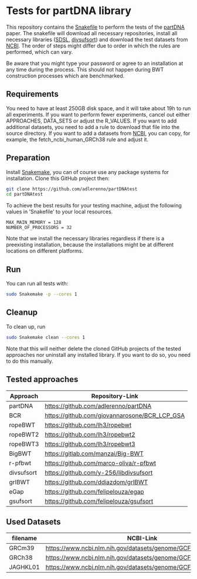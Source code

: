 # Tests for partDNA library

This repository contains the [Snakefile](https://snakemake.github.io) to perform the tests of the [partDNA](https://arxiv.org/abs/2406.10610) paper. 
The snakefile will download all necessary repositories, 
install all necessary libraries ([SDSL](https://github.com/simongog/sdsl-lite), [divsufsort](https://github.com/y-256/libdivsufsort/tree/master)) 
and download the test datasets from [NCBI](https://www.ncbi.nlm.nih.gov/datasets/genome/). 
The order of steps might differ due to order in which the rules are performed, which can vary. 

Be aware that you might type your password or agree to an installation at any time during the process. 
This should not happen during BWT construction processes which are benchmarked.

## Requirements

You need to have at least 250GB disk space, and it will take about 19h to run all experiments.
If you want to perform fewer experiments, cancel out either APPROACHES, DATA_SETS or adjust the R_VALUES. 
If you want to add additional datasets, you need to add a rule to download that file into the source directory.
If you want to add a datasets from [NCBI](https://www.ncbi.nlm.nih.gov/datasets/genome/),
you can copy, for example, the fetch_ncbi_human_GRCh38 rule and adjust it.


## Preparation

Install [Snakemake](https://snakemake.github.io), 
you can of course use any package systems for installation.
Clone this GitHub project then:

```bash
git clone https://github.com/adlerenno/partDNAtest
cd partDNAtest
```

To achieve the best results for your testing machine,
adjust the following values in 'Snakefile' to your local resources.

```
MAX_MAIN_MEMORY = 128
NUMBER_OF_PROCESSORS = 32
```

Note that we install the necessary libraries regardless if there is a preexisting installation,
because the installations might be at different locations on different platforms.

## Run

You can run all tests with:

```bash
sudo Snakemake -p --cores 1
```

## Cleanup

To clean up, run 

```bash
sudo Snakemake clean --cores 1
```

Note that this will neither delete the cloned GitHub projects of the tested approaches nor uninstall any installed library.
If you want to do so, you need to do this manually.

## Tested approaches

| Approach   | Repository-Link                               |
|------------|-----------------------------------------------|
| partDNA    | https://github.com/adlerenno/partDNA          |
| BCR        | https://github.com/giovannarosone/BCR_LCP_GSA |
| ropeBWT    | https://github.com/lh3/ropebwt                |
| ropeBWT2   | https://github.com/lh3/ropebwt2               |
| ropeBWT3   | https://github.com/lh3/ropebwt3               |
| BigBWT     | https://gitlab.com/manzai/Big-BWT             |
| r-pfbwt    | https://github.com/marco-oliva/r-pfbwt        |
| divsufsort | https://github.com/y-256/libdivsufsort        |
| grlBWT     | https://github.com/ddiazdom/grlBWT            |
| eGap       | https://github.com/felipelouza/egap           |
| gsufsort   | https://github.com/felipelouza/gsufsort       |



## Used Datasets

| filename | NCBI-Link                                                      |
|----------|----------------------------------------------------------------|
| GRCm39   | https://www.ncbi.nlm.nih.gov/datasets/genome/GCF_000001635.27/ |
| GRCh38   | https://www.ncbi.nlm.nih.gov/datasets/genome/GCF_000001405.40/ |
| JAGHKL01 | https://www.ncbi.nlm.nih.gov/datasets/genome/GCF_018294505.1/  |

